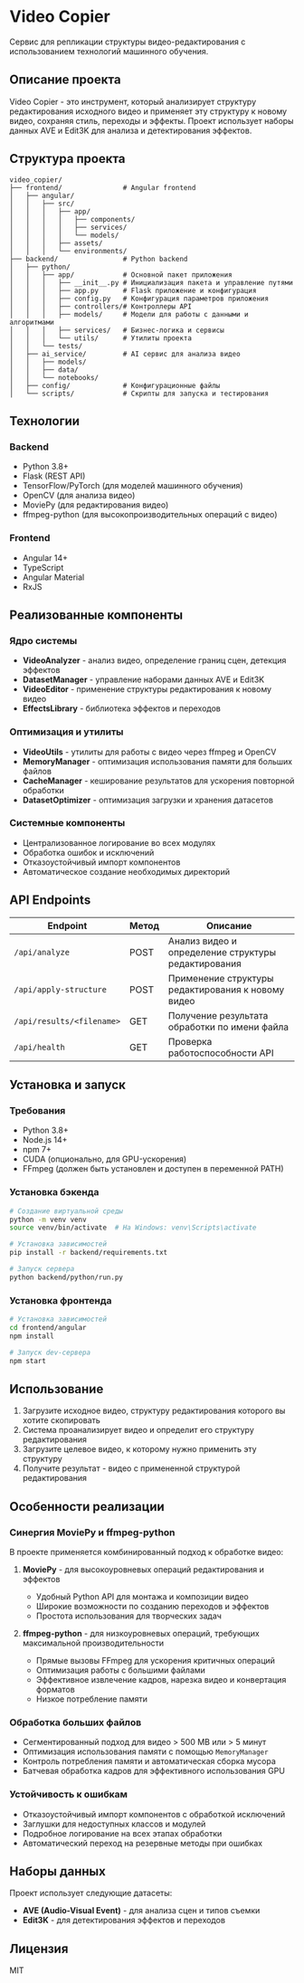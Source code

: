# Video Copier

Сервис для репликации структуры видео-редактирования с использованием технологий машинного обучения.

## Описание проекта

Video Copier - это инструмент, который анализирует структуру редактирования исходного видео и применяет эту структуру к новому видео, сохраняя стиль, переходы и эффекты. Проект использует наборы данных AVE и Edit3K для анализа и детектирования эффектов.

## Структура проекта

```
video_copier/
├── frontend/               # Angular frontend
│   ├── angular/
│   │   ├── src/
│   │   │   ├── app/
│   │   │   │   ├── components/
│   │   │   │   ├── services/
│   │   │   │   └── models/
│   │   │   ├── assets/
│   │   │   └── environments/
├── backend/                # Python backend
│   ├── python/
│   │   ├── app/            # Основной пакет приложения
│   │   │   ├── __init__.py # Инициализация пакета и управление путями
│   │   │   ├── app.py      # Flask приложение и конфигурация
│   │   │   ├── config.py   # Конфигурация параметров приложения
│   │   │   ├── controllers/# Контроллеры API
│   │   │   ├── models/     # Модели для работы с данными и алгоритмами
│   │   │   ├── services/   # Бизнес-логика и сервисы
│   │   │   └── utils/      # Утилиты проекта
│   │   └── tests/
│   ├── ai_service/         # AI сервис для анализа видео
│   │   ├── models/
│   │   ├── data/
│   │   └── notebooks/
│   ├── config/             # Конфигурационные файлы
│   └── scripts/            # Скрипты для запуска и тестирования
```

## Технологии

### Backend
- Python 3.8+
- Flask (REST API)
- TensorFlow/PyTorch (для моделей машинного обучения)
- OpenCV (для анализа видео)
- MoviePy (для редактирования видео)
- ffmpeg-python (для высокопроизводительных операций с видео)

### Frontend
- Angular 14+
- TypeScript
- Angular Material
- RxJS

## Реализованные компоненты

### Ядро системы
- **VideoAnalyzer** - анализ видео, определение границ сцен, детекция эффектов
- **DatasetManager** - управление наборами данных AVE и Edit3K
- **VideoEditor** - применение структуры редактирования к новому видео
- **EffectsLibrary** - библиотека эффектов и переходов

### Оптимизация и утилиты
- **VideoUtils** - утилиты для работы с видео через ffmpeg и OpenCV
- **MemoryManager** - оптимизация использования памяти для больших файлов
- **CacheManager** - кеширование результатов для ускорения повторной обработки
- **DatasetOptimizer** - оптимизация загрузки и хранения датасетов

### Системные компоненты
- Централизованное логирование во всех модулях
- Обработка ошибок и исключений
- Отказоустойчивый импорт компонентов
- Автоматическое создание необходимых директорий

## API Endpoints

| Endpoint                | Метод | Описание |
|-------------------------|-------|----------|
| `/api/analyze`          | POST  | Анализ видео и определение структуры редактирования |
| `/api/apply-structure`  | POST  | Применение структуры редактирования к новому видео |
| `/api/results/<filename>` | GET | Получение результата обработки по имени файла |
| `/api/health`           | GET   | Проверка работоспособности API |

## Установка и запуск

### Требования
- Python 3.8+
- Node.js 14+
- npm 7+
- CUDA (опционально, для GPU-ускорения)
- FFmpeg (должен быть установлен и доступен в переменной PATH)

### Установка бэкенда

```bash
# Создание виртуальной среды
python -m venv venv
source venv/bin/activate  # На Windows: venv\Scripts\activate

# Установка зависимостей
pip install -r backend/requirements.txt

# Запуск сервера
python backend/python/run.py
```

### Установка фронтенда

```bash
# Установка зависимостей
cd frontend/angular
npm install

# Запуск dev-сервера
npm start
```

## Использование

1. Загрузите исходное видео, структуру редактирования которого вы хотите скопировать
2. Система проанализирует видео и определит его структуру редактирования
3. Загрузите целевое видео, к которому нужно применить эту структуру
4. Получите результат - видео с примененной структурой редактирования

## Особенности реализации

### Синергия MoviePy и ffmpeg-python
В проекте применяется комбинированный подход к обработке видео:

1. **MoviePy** - для высокоуровневых операций редактирования и эффектов
   - Удобный Python API для монтажа и композиции видео
   - Широкие возможности по созданию переходов и эффектов
   - Простота использования для творческих задач

2. **ffmpeg-python** - для низкоуровневых операций, требующих максимальной производительности
   - Прямые вызовы FFmpeg для ускорения критичных операций
   - Оптимизация работы с большими файлами
   - Эффективное извлечение кадров, нарезка видео и конвертация форматов
   - Низкое потребление памяти

### Обработка больших файлов
- Сегментированный подход для видео > 500 MB или > 5 минут
- Оптимизация использования памяти с помощью `MemoryManager`
- Контроль потребления памяти и автоматическая сборка мусора
- Батчевая обработка кадров для эффективного использования GPU

### Устойчивость к ошибкам
- Отказоустойчивый импорт компонентов с обработкой исключений
- Заглушки для недоступных классов и модулей
- Подробное логирование на всех этапах обработки
- Автоматический переход на резервные методы при ошибках

## Наборы данных

Проект использует следующие датасеты:
- **AVE (Audio-Visual Event)** - для анализа сцен и типов съемки
- **Edit3K** - для детектирования эффектов и переходов

## Лицензия

MIT 